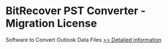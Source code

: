 # BitRecover PST Converter - Migration License
Software to Convert Outlook Data Files
[>> Detailed information](https://secure.shareit.com/shareit/product.html?productid=300898389&affiliateid=200057808)